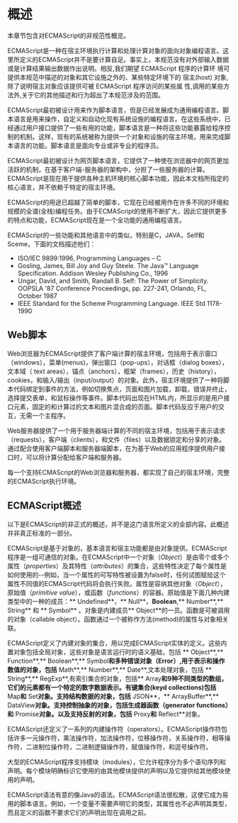 # 概述

本章节包含对ECMAScript的非规范性概览。

ECMAScript是一种在宿主环境执行计算和处理计算对象的面向对象编程语言。这里所定义的ECMAScript并不是要计算自足。事实上，本规范没有对外部输入数据或是计算结果输出数据作出说明。相反,我们期望 ECMAScript 程序的计算环 境可提供本规范中描述的对象和其它设施之外的、某些特定环境下的 宿主(host) 对象,除了说明宿主对象应该提供可被 ECMAScript 程序访问的某些属 性,调用的某些方法外,关于它的其他描述和行为超出了本规范涉及的范围。

ECMAScript最初被设计用来作为脚本语言，但是已经发展成为通用编程语言。脚本语言是用来操作，自定义和自动化现有系统设施的编程语言。在这些系统中，已经通过用户接口提供了一些有用的功能，脚本语言是一种将这些功能暴露给程序控制的机制。这样，现有的系统被称为提供一个对象和设施的宿主环境，用来完成脚本语言的功能。脚本语言是面向专业或非专业的程序员。

ECMAScript最初被设计为网页脚本语言，它提供了一种使在浏览器中的网页更加活跃的机制，在基于客户端-服务器的架构中，分担了一些服务器的计算。ECMAScript是现在用于提供各种主机环境的核心脚本功能，因此本文档所指定的核心语言，并不依赖于特定的宿主环境。

ECMAScript的用途已超越了简单的脚本，它现在已经被用作在许多不同的环境和规模的全谱(全栈)编程任务。由于ECMAScript的使用不断扩大，因此它提供更多的特点和功能，ECMAScript现在是一个全功能的通用编程语言。

ECMAScript的一些功能和其他语言中的类似，特别是C，JAVA，Self和Sceme，下面的文档描述他们：
* ISO/IEC 9899:1996, Programming Languages – C
* Gosling, James, Bill Joy and Guy Steele. The Java™ Language Specification. Addison Wesley Publishing Co., 1996
* Ungar, David, and Smith, Randall B. Self: The Power of Simplicity. OOPSLA '87 Conference Proceedings, pp. 227-241, Orlando, FL, October 1987
* IEEE Standard for the Scheme Programming Language. IEEE Std 1178-1990

## Web脚本

Web浏览器为ECMAScript提供了客户端计算的宿主环境，包括用于表示窗口（windows），菜单(menus)，弹出窗口（pop-ups），对话框（dialog boxes），文本域（ text areas），锚点（anchors），框架（frames），历史（history），cookies，和输入/输出（input/output）的对象。此外，宿主环境提供了一种将脚本代码绑定到事件的方法，例如切换焦点，页面和图片加载，卸载，错误并终止，选择提交表单，和鼠标操作等事件。脚本代码出现在HTML内，所显示的是用户接口元素，固定的和计算过的文本和图片混合成的页面。脚本代码反应于用户的交互，无需一个主程序。

Web服务器提供了一个用于服务器端计算的不同的宿主环境，包括用于表示请求（requests），客户端（clients），和文件（files）以及数据锁定和分享的对象。通过配合使用客户端脚本和服务器端脚本，在为基于Web的应用程序提供用户接口时，可以将计算分配给客户端和服务器。

每一个支持ECMAScript的Web浏览器和服务器，都实现了自己的宿主环境，完整的ECMAScript执行环境。

## ECMAScript概述

以下是ECMAScript的非正式的概述，并不是这门语言所定义的全部内容。此概述并非真正标准的一部分。

ECMAScript是基于对象的，基本语言和宿主功能都是由对象提供。ECMAScript程序是一组可通信的对象。在ECMAScript中一个对象（*Object*）是由零个或多个属性（*properties*）及其特性（*attributes*）的集合，这些特性决定了每个属性是如何使用的--例如，当一个属性的可写特性被设置为false时，任何试图赋给这个属性不同值的ECMAScript代码将会执行失败。属性是容纳其他对象（*Object*），原始值（*primitive value*），或函数（*functions*）的容器。原始值是下面几种内建类型中的一种的成员：** Undefined**，** Null**，**Boolean**,** Number**,** String** 和 ** Symbol** 。对象是内建成员** Object**的一员。函数是可被调用的对象（callable object）。函数通过一个被称作方法(method)的属性与对象相关联。

ECMAScript定义了内建对象的集合，用以完成ECMAScript实体的定义。这些内置对象包括全局对象，这些对象是语言运行时的语义基础，包括 ** Object**,** Function**,** Boolean**,** Symbol**和多种错误对象（Error）,用于表示和操作数值的对象，包括** Math**,** Number**,** Date**,文本处理对象，包括 ** String**,** RegExp**,有索引集合的对象，包括** Array**和9种不同类型的数组，它们的元素都有一个特定的数字数据表示。有键集合(keyd collections)包括** Map**和** Set**对象。支持结构数据的对象，包括** JSON**，** ArrayBuffer**,** DataView**对象。支持控制抽象的对象，包括生成器函数（generator functions）和** Promise**对象。以及支持反射的对象，包括** Proxy**和** Reflect**对象。

ECMAScript还定义了一系列的内建操作符（operators）。ECMAScript操作符包括许多一元操作符，乘法操作符，加法操作符，位移操作符，关系操作符，相等操作符，二进制位操作符，二进制逻辑操作符，赋值操作符，和逗号操作符。

大型的ECMAScript程序支持模块（modules），它允许程序分为多个语句序列和声明。每个模块明确标识它使用的由其他模块提供的声明以及它提供给其他模块使用的声明。

ECMAScript语法有意的像Java的语法。ECMAScript语法很松散，这使它成为易用的脚本语言。例如，一个变量不需要声明它的类型，其属性也不必声明其类型，而且定义的函数不要求它们的声明出现在调用之前。
